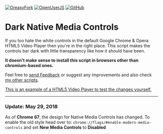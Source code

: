 [![GreasyFork][b1]][l1]
[![OpenUserJS][b2]][l2]
[![GitHub][b3]][l3]

# Dark Native Media Controls
If you too hate the white controls in the default Google Chrome & Opera HTML5 Video Player then you're in the right place. This script makes the controls bar dark with little transparency like how it should have been.

**It doesn't make sense to install this script in browsers other than chromium-based ones.**

Feel free to [send Feedback][1] or suggest any improvements and also check [my other scripts][2].

[This is an example of a HTML5 Video Player to test the changes yourself.][3]

_______________________________________________________________
### Update: May 29, 2018

As of **Chrome 67**, the design for Native Media Controls has changed. To enable the old style head over to: `chrome://flags/#enable-modern-media-controls` and set **New Media Controls** to **Disabled**

  [1]: https://greasyfork.org/scripts/37278/feedback
  [2]: https://greasyfork.org/users/152412
  [3]: https://www.w3schools.com/html/html5_video.asp
  
  [b1]: https://img.shields.io/badge/Install-GreasyFork-red.svg?longCache=true&style=for-the-badge&
  [b2]: https://img.shields.io/badge/Install-OpenUserJS-blue.svg?longCache=true&style=for-the-badge
  [b3]: https://img.shields.io/badge/Install-GitHub-lightgrey.svg?longCache=true&style=for-the-badge

  [l1]: https://greasyfork.org/en/scripts/37278-chrome-opera-dark-native-media-controls
  [l2]: https://openuserjs.org/scripts/eskander/[ChromeOpera]_Dark_Native_Media_Controls
  [l3]: https://github.com/skqnder/userscripts-collection/raw/master/Chrome-Opera%20Dark%20Native%20Media%20Controls/dark_native_media_controls.user.js
